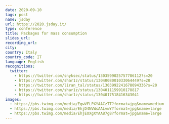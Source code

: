 ```yaml
---
date: 2020-09-10
tags: post
name: jsday
url: https://2020.jsday.it/
type: conference
title: Packages for mass consumption
slides_url:
recording_url:
city:
country: Italy
country_code: IT
language: English
recognitions:
  twitter:
    - https://twitter.com/snyksec/status/1303599025757786112?s=20
    - https://twitter.com/shar1z/status/1304008001033064449?s=20
    - https://twitter.com/liran_tal/status/1303992241678094336?s=20
    - https://twitter.com/shar1z/status/1304011159910178817
    - https://twitter.com/shar1z/status/1304017518416343041
images:
  - https://pbs.twimg.com/media/EgwVFLPXYAACzTT?format=jpg&name=medium
  - https://pbs.twimg.com/media/EhjD4NVWsAALvwY?format=jpg&name=large
  - https://pbs.twimg.com/media/EhjEOXgXYAA87g8?format=jpg&name=large
---
```

